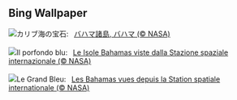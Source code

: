 ## Bing Wallpaper
![](https://www.bing.com/th?id=OHR.BahamasSpace_JA-JP3451367539_UHD.jpg&w=1000)カリブ海の宝石:&nbsp;&ensp;[バハマ諸島, バハマ (© NASA)](https://www.bing.com/th?id=OHR.BahamasSpace_JA-JP3451367539_UHD.jpg)
<br><br/>
![](https://www.bing.com/th?id=OHR.BahamasSpace_IT-IT0834278033_UHD.jpg&w=1000)Il porfondo blu:&nbsp;&ensp;[Le Isole Bahamas viste dalla Stazione spaziale internazionale (© NASA)](https://www.bing.com/th?id=OHR.BahamasSpace_IT-IT0834278033_UHD.jpg)
<br><br/>
![](https://www.bing.com/th?id=OHR.BahamasSpace_FR-FR2737935866_UHD.jpg&w=1000)Le Grand Bleu:&nbsp;&ensp;[Les Bahamas vues depuis la Station spatiale internationale (© NASA)](https://www.bing.com/th?id=OHR.BahamasSpace_FR-FR2737935866_UHD.jpg)
<br><br/>
